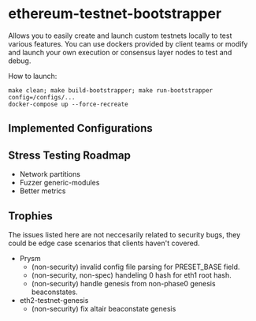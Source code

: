# ethereum-testnet-bootstrapper
Allows you to easily create and launch custom testnets locally to test various features. You can use dockers provided by client teams or modify and launch your own execution or consensus layer nodes to test and debug.


How to launch:
```
make clean; make build-bootstrapper; make run-bootstrapper config=/configs/...
docker-compose up --force-recreate
```
## Implemented Configurations

## Stress Testing Roadmap
- Network partitions
- Fuzzer generic-modules
- Better metrics

## Trophies
The issues listed here are not neccesarily related to security bugs, they could be edge case scenarios that clients haven't covered. 

- Prysm
    - (non-security) invalid config file parsing for PRESET\_BASE field.
    - (non-security, non-spec) handeling 0 hash for eth1 root hash.
    - (non-security) handle genesis from non-phase0 genesis beaconstates.
- eth2-testnet-genesis
    - (non-security) fix altair beaconstate genesis

